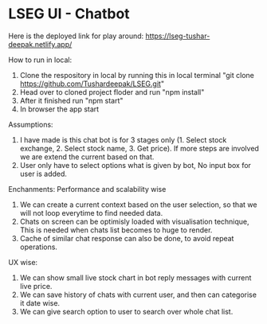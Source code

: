 # LSEG UI - Chatbot

Here is the deployed link for play around: https://lseg-tushar-deepak.netlify.app/

How to run in local: 

1. Clone the respository in local by running this in local terminal "git clone https://github.com/Tushardeepak/LSEG.git"
2. Head over to cloned project floder and run "npm install"
3. After it finished run "npm start"
4. In browser the app start

Assumptions: 
1. I have made is this chat bot is for 3 stages only (1. Select stock exchange, 2. Select stock name, 3. Get price). If more steps are involved we are extend the current based on that.
2. User only have to select options what is given by bot, No input box for user is added.

Enchanments: 
Performance and scalability wise
1. We can create a current context based on the user selection, so that we will not loop everytime to find needed data.
2. Chats on screen can be optimisly loaded with visualisation technique, This is needed when chats list becomes to huge to render.
3. Cache of similar chat response can also be done, to avoid repeat operations. 

UX wise: 
1. We can show small live stock chart in bot reply messages with current live price.
2. We can save history of chats with current user, and then can categorise it date wise. 
3. We can give search option to user to search over whole chat list. 
